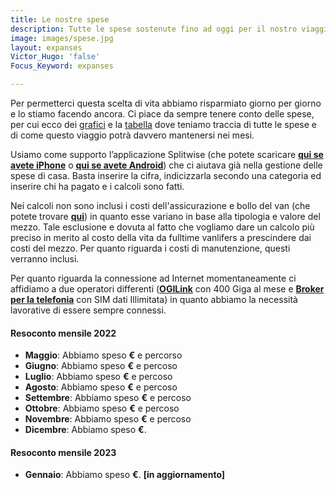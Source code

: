 ```yaml
---
title: Le nostre spese
description: Tutte le spese sostenute fino ad oggi per il nostro viaggio
image: images/spese.jpg
layout: expanses
Victor_Hugo: 'false'
Focus_Keyword: expanses

---
```

Per permetterci questa scelta di vita abbiamo risparmiato giorno per giorno e lo stiamo facendo ancora. Ci piace da sempre tenere conto delle spese, per cui ecco dei [grafici](#chart) e la [tabella](#tblSpese) dove teniamo traccia di tutte le spese e di come questo viaggio potrà davvero mantenersi nei mesi.

Usiamo come supporto l’applicazione Splitwise (che potete scaricare [**qui se avete iPhone**](https://apps.apple.com/us/app/splitwise/id458023433) o [**qui se avete Android**](https://play.google.com/store/apps/details?id=com.Splitwise.SplitwiseMobile)) che ci aiutava già nella gestione delle spese di casa. Basta inserire la cifra, indicizzarla secondo una categoria ed inserire chi ha pagato e i calcoli sono fatti.

Nei calcoli non sono inclusi i costi dell'assicurazione e bollo del van (che potete trovare [**qui**](https://vandipety.it/van)) in quanto esse variano in base alla tipologia e valore del mezzo. Tale esclusione e dovuta al fatto che vogliamo dare un calcolo più preciso in merito al costo della vita da fulltime vanlifers a prescindere dai costi del mezzo. Per quanto riguarda i costi di manutenzione, questi verranno inclusi.

Per quanto riguarda la connessione ad Internet momentaneamente ci affidiamo a due operatori differenti ([**OGILink**](http://ogilink.it) con 400 Giga al mese e [**Broker per la telefonia**](https://www.brokerperlatelefonia.it) con SIM dati Illimitata) in quanto abbiamo la necessità lavorative di essere sempre connessi.

<!-- section break -->

#### Resoconto mensile 2022

* **Maggio**: Abbiamo speso **<label id="totalmaggio"></label> €** e percorso <label id="km5"></label>
* **Giugno**: Abbiamo speso **<label id="totalgiugno"></label> €** e percoso <label id="km6"></label>
* **Luglio**: Abbiamo speso **<label id="totalluglio"></label> €** e percoso <label id="km7"></label>
* **Agosto**: Abbiamo speso **<label id="totalagosto"></label> €** e percoso <label id="km8"></label>
* **Settembre**: Abbiamo speso **<label id="totalsettembre"></label> €** e percoso <label id="km9"></label>
* **Ottobre**: Abbiamo speso **<label id="totalottobre"></label> €** e percoso <label id="km10"></label>
* **Novembre**: Abbiamo speso **<label id="totalnovembre"></label> €** e percoso <label id="km11"></label>
* **Dicembre**: Abbiamo speso **<label id="totaldicembre"></label> €**. 

#### Resoconto mensile 2023

* **Gennaio**: Abbiamo speso **<label id="totalgennaio"></label> €**. **[in aggiornamento]**